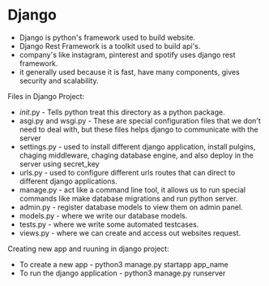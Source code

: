 # Django

* Django is python's framework used to build website.
* Django Rest Framework is a toolkit used to build api's.
* company's like instagram, pinterest and spotify uses django rest framework.
* it generally used because it is fast, have many components, gives security and scalability.

Files in Django Project:

* _init_.py - Tells python treat this directory as a python package.
* asgi.py  and wsgi.py - These are special configuration files that we don't need to deal with, but these files helps django to communicate with the server
* settings.py - used to install different django application, install pulgins, chaging middleware, chaging database engine, and also deploy in the server using secret_key
* urls.py - used to configure different urls routes that can direct to different django applications.
* manage.py - act like a command line tool, it allows us to run special commands like make database migrations and run python server.
* admin.py - register database models to view them on admin panel.
* models.py - where we write our database models.
* tests.py -  where we write some automated testcases.
* views.py - where we can create and access out websites request.

Creating new app and ruuning in django project:

* To create a new app - python3 manage.py startapp app_name
* To run the django application - python3 manage.py runserver

